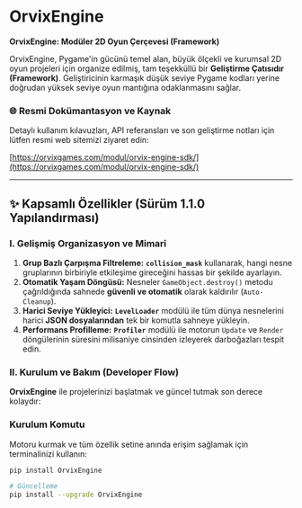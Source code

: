 # OrvixEngine

**OrvixEngine: Modüler 2D Oyun Çerçevesi (Framework)**

OrvixEngine, Pygame'in gücünü temel alan, büyük ölçekli ve kurumsal 2D oyun projeleri için organize edilmiş, tam teşekküllü bir **Geliştirme Çatısıdır (Framework)**. Geliştiricinin karmaşık düşük seviye Pygame kodları yerine doğrudan yüksek seviye oyun mantığına odaklanmasını sağlar.

### 🌐 Resmi Dokümantasyon ve Kaynak

Detaylı kullanım kılavuzları, API referansları ve son geliştirme notları için lütfen resmi web sitemizi ziyaret edin:

[https://orvixgames.com/modul/orvix-engine-sdk/](https://orvixgames.com/modul/orvix-engine-sdk/)

---

## ✨ Kapsamlı Özellikler (Sürüm 1.1.0 Yapılandırması)

### I. Gelişmiş Organizasyon ve Mimari

1.  **Grup Bazlı Çarpışma Filtreleme:** **`collision_mask`** kullanarak, hangi nesne gruplarının birbiriyle etkileşime gireceğini hassas bir şekilde ayarlayın.
2.  **Otomatik Yaşam Döngüsü:** Nesneler `GameObject.destroy()` metodu çağrıldığında sahnede **güvenli ve otomatik** olarak kaldırılır (`Auto-Cleanup`).
3.  **Harici Seviye Yükleyici:** **`LevelLoader`** modülü ile tüm dünya nesnelerini harici **JSON dosyalarından** tek bir komutla sahneye yükleyin.
4.  **Performans Profilleme:** **`Profiler`** modülü ile motorun `Update` ve `Render` döngülerinin süresini milisaniye cinsinden izleyerek darboğazları tespit edin.

### II. Kurulum ve Bakım (Developer Flow)

**OrvixEngine** ile projelerinizi başlatmak ve güncel tutmak son derece kolaydır:

### Kurulum Komutu

Motoru kurmak ve tüm özellik setine anında erişim sağlamak için terminalinizi kullanın:

```bash
pip install OrvixEngine

# Güncelleme
pip install --upgrade OrvixEngine